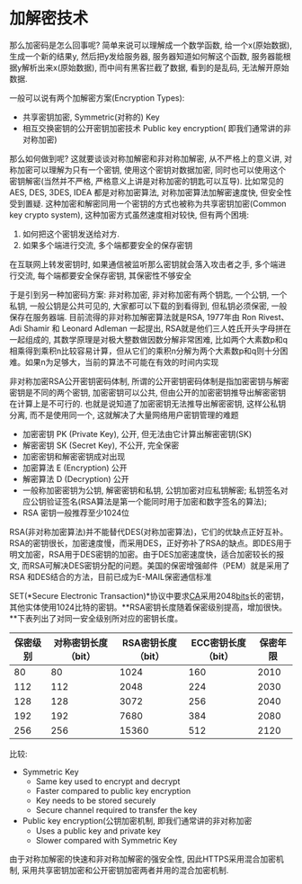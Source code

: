 # 加解密技术

那么加密码是怎么回事呢? 简单来说可以理解成一个数学函数, 给一个x(原始数据), 生成一个新的结果y, 然后把y发给服务器, 服务器知道如何解这个函数, 服务器能根据y解析出来x(原始数据), 而中间有黑客拦截了数据, 看到的是乱码, 无法解开原始数据.     

一般可以说有两个加解密方案(Encryption Types):
- 共享密钥加密, Symmetric(对称的) Key
- 相互交换密钥的公开密钥加密技术 Public key encryption( 即我们通常讲的非对称加密)

那么如何做到呢? 这就要谈谈对称加解密和非对称加解密, 从不严格上的意义讲, 对称加密可以理解为只有一个密钥, 使用这个密钥对数据加密, 同时也可以使用这个密钥解密(当然并不严格, 严格意义上讲是对称加密的钥匙可以互导).  比如常见的AES, DES, 3DES, IDEA 都是对称加密算法, 对称加密算法加解密速度快, 但安全性受到置疑. 这种加密和解密同用一个密钥的方式也被称为共享密钥加密(Common key crypto system), 这种加密方式虽然速度相对较快, 但有两个困境: 
1. 如何把这个密钥发送给对方.   
2. 如果多个端进行交流, 多个端都要安全的保存密钥  

在互联网上转发密钥时, 如果通信被监听那么密钥就会落入攻击者之手, 多个端进行交流, 每个端都要安全保存密钥, 其保密性不够安全

于是引到另一种加密码方案: 非对称加密, 非对称加密有两个钥匙, 一个公钥, 一个私钥, 一般公钥是公共可见的, 大家都可以下载的到看得到, 但私钥必须保密, 一般保存在服务器端. 目前流得的非对称加解密算法就是RSA, 1977年由 Ron Rivest、Adi Shamir 和 Leonard Adleman 一起提出, RSA就是他们三人姓氏开头字母拼在一起组成的, 其数学原理是对极大整数做因数分解非常困难, 比如两个大素数p和q相乘得到乘积n比较容易计算，但从它们的乘积n分解为两个大素数p和q则十分困难。如果n为足够大，当前的算法不可能在有效的时间内实现  

非对称加密RSA公开密钥密码体制, 所谓的公开密钥密码体制是指加密密钥与解密密钥是不同的两个密钥, 加密密钥可以公共, 但由公开的加密密钥推导出解密密钥在计算上是不可行的. 也就是说知道了加密密钥无法推导出解密密钥, 这样公私钥分离, 而不是使用同一个, 这就解决了大量网络用户密钥管理的难题  

- 加密密钥 PK (Private Key), 公开, 但无法由它计算出解密密钥(SK)
- 解密密钥 SK (Secret Key), 不公开, 完全保密
- 加密密钥和解密密钥成对出现
- 加密算法 E (Encryption) 公开
- 解密算法 D (Decryption) 公开
- 一般称加密密钥为公钥, 解密密钥和私钥, 公钥加密对应私钥解密; 私钥签名对应公钥验证签名(RSA算法是第一个能同时用于加密和数字签名的算法);
- RSA 密钥一般推荐至少1024位

RSA(非对称加密算法)并不能替代DES(对称加密算法)，它们的优缺点正好互补。 RSA的密钥很长，加密速度慢，而采用DES，正好弥补了RSA的缺点。即DES用于明文加密，RSA用于DES密钥的加密。由于DES加密速度快，适合加密较长的报文, 而RSA可解决DES密钥分配的问题。美国的保密增强邮件（PEM）就是采用了RSA 和DES结合的方法，目前已成为E-MAIL保密通信标准

SET(*Secure Electronic Transaction)*协议中要求[CA](https://baike.baidu.com/item/CA)采用2048[bits](https://baike.baidu.com/item/bits)长的密钥，其他实体使用1024比特的密钥。**RSA密钥长度随着保密级别提高，增加很快。**下表列出了对同一安全级别所对应的密钥长度。  

| 保密级别 | 对称密钥长度（bit） | RSA密钥长度（bit） | ECC密钥长度（bit） | 保密年限 |
| -------- | ------------------- | ------------------ | ------------------ | -------- |
| 80       | 80                  | 1024               | 160                | 2010     |
| 112      | 112                 | 2048               | 224                | 2030     |
| 128      | 128                 | 3072               | 256                | 2040     |
| 192      | 192                 | 7680               | 384                | 2080     |
| 256      | 256                 | 15360              | 512                | 2120     |

比较:  
- Symmetric Key
    - Same key used to encrypt and decrypt
    - Faster compared to public key encryption
    - Key needs to be stored securely
    - Secure channel required to transfer the key
- Public key encryption(公钥加密机制, 即我们通常讲的非对称加密
    - Uses a public key and private key
    - Slower compared with Symmetric Key

由于对称加解密的快速和非对称加解密的强安全性, 因此HTTPS采用混合加密机制, 采用共享密钥加密和公开密钥加密两者并用的混合加密机制.  
